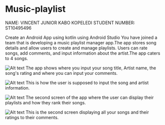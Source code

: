 # Music-playlist

NAME: VINCENT JUNIOR KABO KOPELEDI
STUDENT NUMBER: ST10495496

Create an Android App using kotlin using Android Studio
You have joined a team that is developing a music playlist manager app.The app stores song details and allow users to create and manage playlists. Users can rate songs, add comments, and input information about the artist.The app caters to 4 songs.

![Alt text](Screenshot_20250619_124049-1.png)
The app shows where you input your song title, Artist name, the song's rating and where you can input your comments.

![Alt text](Screenshot_20250619_124247-1.png)
This is how the user is supposed to input the song and artist information.

![Alt text](Screenshot_20250619_124433-1.png)
The second screen of the app where the user can display their playlists and how they rank their songs.

![Alt text](Screenshot_20250619_124504-1.png)
This is the second screen displaying all your songs and their ratings to their comments.
